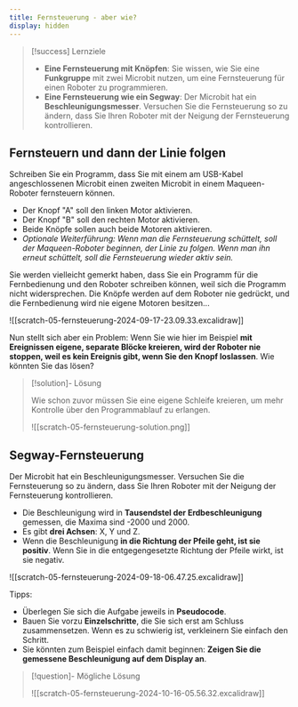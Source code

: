```yaml
---
title: Fernsteuerung - aber wie?
display: hidden
---
```

> [!success] Lernziele
> 
> - **Eine Fernsteuerung mit Knöpfen**: Sie wissen, wie Sie eine **Funkgruppe** mit zwei Microbit nutzen, um eine Fernsteuerung für einen Roboter zu programmieren.
> - **Eine Fernsteuerung wie ein Segway**: Der Microbit hat ein **Beschleunigungsmesser**. Versuchen Sie die Fernsteuerung so zu ändern, dass Sie Ihren Roboter mit der Neigung der Fernsteuerung kontrollieren.

## Fernsteuern und dann der Linie folgen

Schreiben Sie ein Programm, dass Sie mit einem am USB-Kabel angeschlossenen Microbit einen zweiten Microbit in einem Maqueen-Roboter fernsteuern können.
- Der Knopf "A" soll den linken Motor aktivieren.
- Der Knopf "B" soll den rechten Motor aktivieren.
- Beide Knöpfe sollen auch beide Motoren aktivieren.
- *Optionale Weiterführung: Wenn man die Fernsteuerung schüttelt, soll der Maqueen-Roboter beginnen, der Linie zu folgen. Wenn man ihn erneut schüttelt, soll die Fernsteuerung wieder aktiv sein.*

Sie werden vielleicht gemerkt haben, dass Sie ein Programm für die Fernbedienung und den Roboter schreiben können, weil sich die Programm nicht widersprechen. Die Knöpfe werden auf dem Roboter nie gedrückt, und die Fernbedienung wird nie eigene Motoren besitzen...

![[scratch-05-fernsteuerung-2024-09-17-23.09.33.excalidraw]]

Nun stellt sich aber ein Problem: Wenn Sie wie hier im Beispiel **mit Ereignissen eigene, separate Blöcke kreieren, wird der Roboter nie stoppen, weil es kein Ereignis gibt, wenn Sie den Knopf loslassen**. Wie könnten Sie das lösen?

> [!solution]- Lösung
> 
> Wie schon zuvor müssen Sie eine eigene Schleife kreieren, um mehr Kontrolle über den Programmablauf zu erlangen.
> 
> ![[scratch-05-fernsteuerung-solution.png]]

## Segway-Fernsteuerung 

Der Microbit hat ein Beschleunigungsmesser. Versuchen Sie die Fernsteuerung so zu ändern, dass Sie Ihren Roboter mit der Neigung der Fernsteuerung kontrollieren.
- Die Beschleunigung wird in **Tausendstel der Erdbeschleunigung** gemessen, die Maxima sind  -2000 und 2000.
- Es gibt **drei Achsen**: X, Y und Z.
- Wenn die Beschleunigung **in die Richtung der Pfeile geht, ist sie positiv**. Wenn Sie in die entgegengesetzte Richtung der Pfeile wirkt, ist sie negativ.

![[scratch-05-fernsteuerung-2024-09-18-06.47.25.excalidraw]]

Tipps:
- Überlegen Sie sich die Aufgabe jeweils in **Pseudocode**.
- Bauen Sie vorzu **Einzelschritte**, die Sie sich erst am Schluss zusammensetzen. Wenn es zu schwierig ist, verkleinern Sie einfach den Schritt.
- Sie könnten zum Beispiel einfach damit beginnen: **Zeigen Sie die gemessene Beschleunigung auf dem Display an**.

> [!question]- Mögliche Lösung
> 
> ![[scratch-05-fernsteuerung-2024-10-16-05.56.32.excalidraw]]